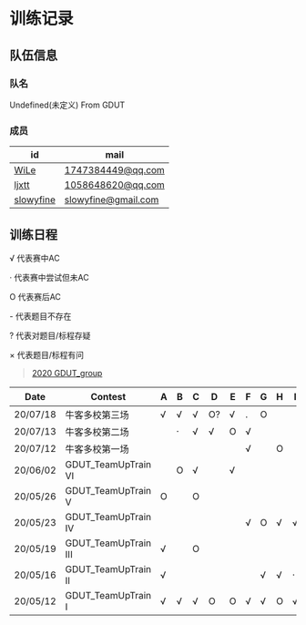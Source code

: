 # 训练记录

## 队伍信息
### 队名

Undefined(未定义) From GDUT


### 成员

| id                                                    | mail                      |
| ----------------------------------------------------- | ------------------------- |
| [WiLe](https://codeforces.com/profile/Wiggins)        | 1747384449@qq.com         |
| [ljxtt](https://codeforces.com/profile/Q_W_Q)         | 1058648620@qq.com         |
| [slowyfine](https://codeforces.com/profile/slowyfine) | slowyfine@gmail.com       |


## 训练日程

√  代表赛中AC

·   代表赛中尝试但未AC

O 代表赛后AC

\-  代表题目不存在

?  代表对题目/标程存疑

× 代表题目/标程有问


> [2020 GDUT_group](http://codeforces.com/group/5yyKg9gx7m/contests)

| Date     | Contest              | A    | B    | C    | D    | E    | F    | G    | H    | I    | J    | K    | L    | 完成  |
| -------- | -------------------- | ---- | ---- | ---- | ---- | ---- | ---- | ---- | ---- | ---- | ---- | ---- | ---- | ----- |
| 20/07/18 | 牛客多校第三场       | √    | √    | √    | O?    | √    | .    | O    |      |      |      |      | √    | 05/12 |
| 20/07/13 | 牛客多校第二场       |      | ·    | √    | √    | O    | √    |      |      |      | ·    | -    | -    | 04/10 |
| 20/07/12 | 牛客多校第一场       |      |      |      |      |      | √    |      | O    |      | √    | -    | -    | 03/10 |
| 20/06/02 | GDUT_TeamUpTrain VI  |      | O    | √    |      | √    |      |      |      |      |      |      | -    | 03/11 |
| 20/05/26 | GDUT_TeamUpTrain V   | O    |      | O    |      |      |      |      |      |      |      | O    | -    | 04/11 |
| 20/05/23 | GDUT_TeamUpTrain IV  |      |      |      |      |      | √    | O    | √    | √    |      | √    | -    | 05/11 |
| 20/05/19 | GDUT_TeamUpTrain III | √    |      | O    |      |      |      |      |      |      | O    | O    |      | 04/12 |
| 20/05/16 | GDUT_TeamUpTrain II  | √    |      |      |      |      |      | √    | √    | ·    |      |      | -    | 03/11 |
| 20/05/12 | GDUT_TeamUpTrain I   | √    | √    | √    | O    | O    | √    | √    | O    | √    | O    |      | -    | 10/11 |
